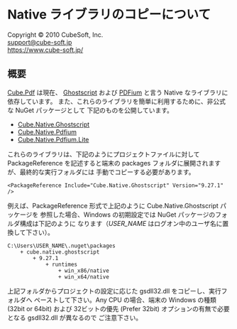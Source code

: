 Native ライブラリのコピーについて
====

Copyright © 2010 CubeSoft, Inc.  
support@cube-soft.jp  
https://www.cube-soft.jp/

## 概要

[Cube.Pdf](https://github.com/cube-soft/Cube.Pdf) は現在、
[Ghostscript](https://www.ghostscript.com/) および
[PDFium](https://pdfium.googlesource.com/pdfium/) と言う Native なライブラリに依存しています。
また、これらのライブラリを簡単に利用するために、非公式な NuGet パッケージとして
下記のものを公開しています。

* [Cube.Native.Ghostscript](https://www.nuget.org/packages/Cube.Native.Ghostscript)
* [Cube.Native.Pdfium](https://www.nuget.org/packages/Cube.Native.Pdfium)
* [Cube.Native.Pdfium.Lite](https://www.nuget.org/packages/Cube.Native.Pdfium.Lite)

これらのライブラリは、下記のようにプロジェクトファイルに対して PackageReference
を記述すると端末の packages フォルダに展開されますが、最終的な実行フォルダには
手動でコピーする必要があります。

```
<PackageReference Include="Cube.Native.Ghostscript" Version="9.27.1" />
```

例えば、PackageReference 形式で上記のように Cube.Native.Ghostscript パッケージを
参照した場合、Windows の初期設定では NuGet パッケージのフォルダ構成は下記のように
なります（*USER_NAME* はログオン中のユーザ名に置換して下さい）。

```
C:\Users\USER_NAME\.nuget\packages
    + cube.native.ghostscript
        + 9.27.1
            + runtimes
                + win_x86/native
                + win_x64/native
```

上記フォルダからプロジェクトの設定に応じた gsdll32.dll をコピーし、実行フォルダへ
ペーストして下さい。Any CPU の場合、端末の Windows の種類 (32bit or 64bit) および
32ビットの優先 (Prefer 32bit) オプションの有無で必要となる gsdll32.dll が異なるので
ご注意下さい。